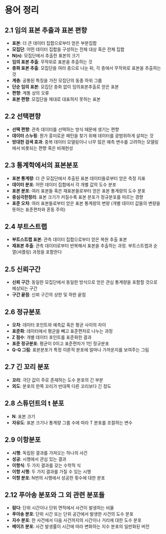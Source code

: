 # 용어 정리

## 2.1 임의 표본 추출과 표본 편향
- **표본**: 더 큰 데이터 집합으로부터 얻은 부분집합
- **모집단**: 어떤 데이터 집합을 구성하는 전체 대상 혹은 전체 집합  
- **N(n)**: 모집단에서 추출한 표본의 크기  
- **임의 표본 추출**: 무작위로 표본을 추출하는 것  
- **층화 표본 추출**: 모집단을 여러 층으로 나눈 뒤, 각 층에서 무작위로 표본을 추출하는 것  
- **계층**: 공통된 특징을 가진 모집단의 동종 하위 그룹  
- **단순 임의 표본**: 모집단 층화 없이 임의표본추출로 얻은 표본  
- **편향**: 계통 상의 오류  
- **표본 편향**: 모집단을 제대로 대표하지 못하는 표본  

## 2.2 선택편향
- **선택 편향**: 관측 데이터를 선택하는 방식 때문에 생기는 편향  
- **데이터 스누핑**: 뭔가 흥미로운 패턴을 찾기 위해 데이터를 광범위하게 살피는 것  
- **방대한 검색 효과**: 중복 데이터 모델링이나 너무 많은 예측 변수를 고려하는 모델링에서 비롯되는 편향 혹은 비재현성

## 2.3 통계학에서의 표본분포
- **표본 통계량**: 더 큰 모집단에서 추출된 표본 데이터들로부터 얻은 측정 지표 
- **데이터 분포**: 어떤 데이터 집합에서 각 개별 값의 도수 분포  
- **표본 분포**: 여러 표본들 혹은 재표본들로부터 얻은 표본 통계량의 도수 분포  
- **중심극한정리**: 표본 크기가 커질수록 표본 분포가 정규분포를 따르는 경향  
- **표준 오차**: 여러 표본들로부터 얻은 표본 통계량의 변량 (개별 데이터 값들의 변량을 뜻하는 표준편차와 혼동 주의)

## 2.4 부트스트랩
- **부트스트랩 표본**: 관측 데이터 집합으로부터 얻은 복원 추출 표본  
- **재표본 추출**: 관측 데이터로부터 반복해서 표본을 추출하는 과정. 부트스트랩과 순열(셔플링) 과정을 포함한다  

## 2.5 신뢰구간
- **신뢰 구간**: 동일한 모집단에서 동일한 방식으로 얻은 관심 통계량을 포함할 것으로 예상되는 구간  
- **구간 끝점**: 신뢰 구간의 상한 및 하한 끝점  

## 2.6 정규분포
- **오차**: 데이터 포인트와 예측값 혹은 평균 사이의 차이  
- **표준화**: 데이터에서 평균을 빼고 표준편차로 나누는 과정  
- **Z 점수**: 개별 데이터 포인트를 표준화한 결과  
- **표준 정규분포**: 평균이 0이고 표준편차가 1인 정규분포  
- **Q-Q 그림**: 표본분포가 특정 이론적 분포에 얼마나 가까운지를 보여주는 그림  

## 2.7 긴 꼬리 분포
- **꼬리**: 극단 값이 주로 존재하는 도수 분포의 긴 부분  
- **외도**: 분포의 한쪽 꼬리가 반대쪽 다른 꼬리보다 긴 정도  

## 2.8 스튜던트의 t 분포
- **N**: 표본 크기  
- **자유도**: 표본 크기나 통계량 그룹 수에 따라 T 분포를 조절하는 변수  

## 2.9 이항분포
- **시행**: 독립된 결과를 가져오는 하나의 사건  
- **성공**: 시행에서 관심 있는 결과  
- **이항식**: 두 가지 결과를 갖는 수학적 식  
- **이항 시행**: 두 가지 결과를 가질 수 있는 시행  
- **이항 분포**: N번의 시행에서 성공한 횟수에 대한 분포  

## 2.12 푸아송 분포와 그 외 관련 분포들
- **람다**: 단위 시간이나 단위 면적에서 사건이 발생하는 비율  
- **푸아송 분포**: 단위 시간 또는 단위 공간에서 발생한 사건의 도수 분포  
- **지수 분포**: 한 사건에서 다음 사건까지의 시간이나 거리에 대한 도수 분포  
- **베이즈 분포**: 사건 발생률이 시간에 따라 변화하는 지수 분포의 일반화된 버전  
